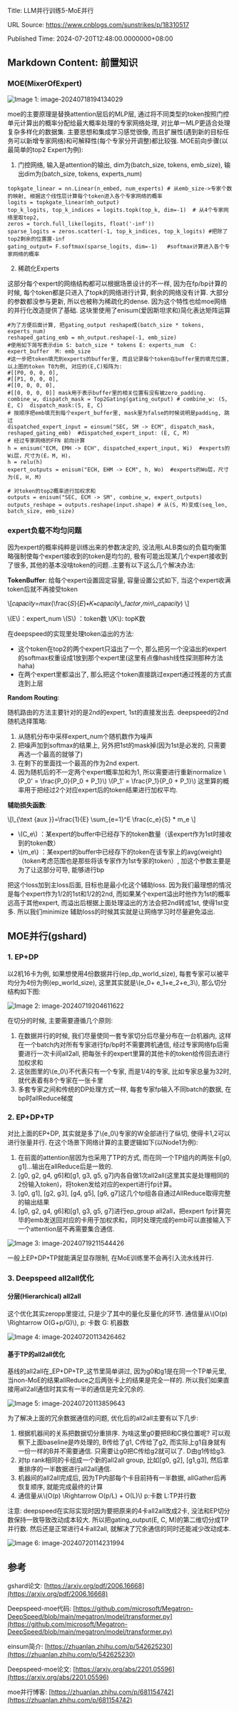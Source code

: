 Title: LLM并行训练5-MoE并行

URL Source: https://www.cnblogs.com/sunstrikes/p/18310517

Published Time: 2024-07-20T12:48:00.0000000+08:00

Markdown Content:
前置知识
----

### MOE(MixerOfExpert)

![Image 1: image-20240718194134029](assets/9/7/97adfadb88597ac6d3ff547948b8f50a.png)

moe的主要原理是替换attention层后的MLP层, 通过将不同类型的token按照门控单元计算出的概率分配给最大概率处理的专家网络处理, 对比单一MLP更适合处理复杂多样化的数据集. 主要思想和集成学习感觉很像, 而且扩展性(遇到新的目标任务可以新增专家网络)和可解释性(每个专家分开调整)都比较强. MOE前向步骤(以最简单的top2 Expert为例):

1.  门控网络, 输入是attention的输出, dim为(batch\_size, tokens, emb\_size), 输出dim为(batch\_size, tokens, experts\_num)

```
topkgate_linear = nn.Linear(n_embed, num_experts) # 从emb_size->专家个数的映射, 根据这个线性层计算每个token进入各个专家网络的概率
logits = topkgate_linear(mh_output)
top_k_logits, top_k_indices = logits.topk(top_k, dim=-1)  # 从4个专家网络里取top2,
zeros = torch.full_like(logits, float('-inf'))
sparse_logits = zeros.scatter(-1, top_k_indices, top_k_logits) #把除了top2剩余的位置置-inf
gating_output= F.softmax(sparse_logits, dim=-1)   #softmax计算进入各个专家网络的概率
```

2.  稀疏化Experts

这部分每个expert的网络结构都可以根据场景设计的不一样, 因为在fp/bp计算的时候, 每个token都是只进入了topk的网络进行计算, 剩余的网络没有计算. 大部分的参数都没参与更新, 所以也被称为稀疏化的dense. 因为这个特性也给moe网络的并行化改造提供了基础. 这块里使用了enisum(爱因斯坦求和)简化表达矩阵运算

```
#为了方便后面计算, 把gating_output reshape成(batch_size * tokens, experts_num)
reshaped_gating_emb = mh_output.reshape(-1, emb_size)
#使用如下简写表示dim S: batch_size * tokens E: experts_num  C: expert_buffer  M: emb_size
#这一步把token填充到experts的buffer里, 而且记录每个token在buffer里的填充位置, 以上图的token T0为例, 对应的(E,C)矩阵为:
#[[P0, 0, 0, 0],
#[[P1, 0, 0, 0],
#[[0, 0, 0, 0],
#[[0, 0, 0, 0]] mask用于表示buffer里的相关位置有没有被zero_padding.
combine_w, dispatch_mask = Top2Gating(gating_output) # combine_w: (S, E, C)  dispatch_mask:(S, E, C)
# 按顺序把emb填充到每个expert_buffer里, mask里为false的时候说明是padding, 跳过
dispatched_expert_input = einsum("SEC, SM -> ECM", dispatch_mask, reshaped_gating_emb)  #dispatched_expert_input: (E, C, M)
# 经过专家网络的FFN 前向计算
h = enisum("ECM, EMH -> ECH", dispatched_expert_input, Wi)  #experts的Wi层，尺寸为(E，M, H)，
h = relu(h)
expert_outputs = enisum("ECH, EHM -> ECM", h, Wo)  #experts的Wo层，尺寸为(E, H, M)

# 对token的top2概率进行加权求和
outputs = enisum("SEC, ECM -> SM", combine_w, expert_outputs)
outputs_reshape = outputs.reshape(input.shape) # 从(S, M)变成(seq_len, batch_size, emb_size)
```

### expert负载不均匀问题

因为expert的概率纯粹是训练出来的参数决定的, 没法用LALB类似的负载均衡策略强制使每个expert接收到的token是均匀的, 极有可能出现某几个expert接收到了很多, 其他的基本没啥token的问题..主要有以下这么几个解决办法:

**TokenBuffer**: 给每个expert设置固定容量, 容量设置公式如下, 当这个expert收满token后就不再接受token

\\\[𝑐𝑎𝑝𝑎𝑐𝑖𝑡𝑦=𝑚𝑎𝑥(\\frac{𝑆}{𝐸}∗𝐾∗𝑐𝑎𝑝𝑎𝑐𝑖𝑡𝑦\\\_𝑓𝑎𝑐𝑡𝑜𝑟,𝑚𝑖𝑛\\\_𝑐𝑎𝑝𝑎𝑐𝑖𝑡𝑦) \\\]

\\(E\\)：expert\_num \\(S\\) ：token数 \\(K\\): topK数

在deepspeed的实现里处理token溢出的方法:

*   这个token在top2的两个expert只溢出了一个, 那么把另一个没溢出的expert的softmax权重设成1放到那个expert里(这里有点像hash线性探测那种方法haha)
*   在两个expert里都溢出了, 那么把这个token直接跳过expert通过残差的方式直连到上层

**Random Routing**:

随机路由的方法主要针对的是2nd的expert, 1st的直接发出去. deepspeed的2nd随机选择策略:

1.  从随机分布中采样expert\_num个随机数作为噪声
2.  把噪声加到softmax的结果上, 另外把1st的mask掉(因为1st是必发的, 只需要再选一个最高的就够了)
3.  在剩下的里面找一个最高的作为2nd expert.
4.  因为随机后的不一定两个expert概率加和为1, 所以需要进行重新normalize \\(P\_0' = \\frac{P\_0}{P\_0 + P\_1}\\) \\(P\_1' = \\frac{P\_1}{P\_0 + P\_1}\\) 这里算的概率用于把经过2个对应expert后的token结果进行加权平均.

**辅助损失函数**:

\\\[l\_{\\text {aux }}=\\frac{1}{E} \\sum\_{e=1}^E \\frac{c\_e}{S} \* m\_e \\\]

*   \\(C\_e\\) ：某expert的buffer中已经存下的token数量（该expert作为1st时接收到的token数）
*   \\(m\_e\\) ：某expert的buffer中已经存下的token在该专家上的avg(weight)（token考虑范围也是那些将该专家作为1st专家的token）, 加这个参数主要是为了让这部分可导, 能够进行bp

把这个loss加到主loss后面, 目标也是最小化这个辅助loss. 因为我们最理想的情况是每个expert作为1/2的1st和1/2的2nd, 而如果某个expert溢出时他作为1st的概率远高于其他expert, 而溢出后根据上面处理溢出的方法会把2nd转成1st, 使得1st变多. 所以我们minimize 辅助loss的时候其实就是让网络学习时尽量避免溢出.

MOE并行(gshard)
-------------

### 1\. EP+DP

以2机16卡为例, 如果想使用4份数据并行(ep\_dp\_world\_size), 每套专家可以被平均分为4份为例(ep\_world\_size), 这里其实就是\\(e\_0+ e\_1+e\_2+e\_3\\), 那么切分结构如下图:

![Image 2: image-20240719204611622](assets/6/2/6255f2e92ffeda56db8a7935d05441a6.png)

在切分的时候, 主要需要遵循几个原则:

1.  在数据并行的时候, 我们尽量使同一套专家切分后尽量分布在一台机器内, 这样在一个batch内对所有专家进行fp/bp时不需要跨机通信, 经过专家网络fp后需要进行一次卡间all2all, 把每张卡的expert里算的其他卡的token给传回去进行加权求和
2.  这张图里的\\(e\_0\\)不代表只有一个专家, 而是1/4的专家, 比如专家总量为32时, 就代表着有8个专家在一张卡里
3.  多套专家之间和传统的DP处理方式一样, 每套专家fp输入不同batch的数据, 在bp时allReduce梯度

### 2\. EP+DP+TP

对比上面的EP+DP, 其实就是多了\\(e\_0\\)专家的W全部进行了纵切, 使得卡1,2可以进行张量并行. 在这个场景下网络计算的主要逻辑如下(以Node1为例):

1.  在前面的attention层因为也采用了TP的方式, 而在同一个TP组内的两张卡\[g0, g1\]...输出在allReduce后是一致的.
2.  \[g0, g2, g4, g6\]和\[g1, g3, g5, g7\]内各自做1次all2all(这里其实是处理相同的2份输入token)，将token发给对应的expert进行fp计算。
3.  \[g0, g1\], \[g2, g3\], \[g4, g5\], \[g6, g7\]这几个tp组各自通过AllReduce取得完整的输出结果
4.  \[g0, g2, g4, g6\]和\[g1, g3, g5, g7\]进行ep\_group all2all，把expert fp计算完毕的emb发送回对应的卡用于加权求和，同时处理完成的emb可以直接输入下一个attention层不再需要集合通信.

![Image 3: image-20240719211544426](assets/9/3/9379f55e10d0e49b70c898e71f1f9f89.png)

一般上EP+DP+TP就能满足显存限制, 在MoE训练里不会再引入流水线并行.

### 3\. Deepspeed all2all优化

#### 分层(Hierarchical) all2all

这个优化其实zeropp里提过, 只是少了其中的量化反量化的环节. 通信量从\\(O(p) \\Rightarrow O(G+p/G)\\), p: 卡数 G: 机器数

![Image 4: image-20240720113426462](assets/f/4/f4c843de7852a29b8f1ac8345270d055.png)

#### 基于TP的all2all优化

基线的all2all在_EP+DP+TP_这节里简单讲过, 因为g0和g1是在同一个TP单元里, 当non-MoE的结果allReduce之后两张卡上的结果是完全一样的. 所以我们如果直接用all2all通信时其实有一半的通信是完全冗余的.

![Image 5: image-20240720113859643](assets/5/4/54fe3136571bc9afa5a81d667fcf6b70.png)

为了解决上面的冗余数据通信的问题, 优化后的all2all主要有以下几步:

1.  根据机器间的关系把数据切分重排序. 为啥这里g0要把B和C换位置呢? 可以观察下上面baseline是咋处理的, B传给了g1, C传给了g2, 而实际上g1自身就有一份一样的B并不需要通信. 只需要让g0把C传给g2就可以了. D由g1传给g3.
2.  对tp rank相同的卡组成一个新的all2all group, 比如\[g0, g2\], \[g1,g3\], 然后拿重排序的一半数据进行all2all通信.
3.  机器间的all2all完成后, 因为TP内部每个卡目前持有一半数据, allGather后再恢复顺序, 就能完成最终的计算
4.  通信量从\\(O(p) \\Rightarrow O(p/L) + O(L)\\) p:卡数 L:TP并行数

注意: deepspeed在实际实现时因为要把原来的4卡all2all改成2卡, 没法和EP切分数保持一致导致改动成本较大. 所以把gating\_output(E, C, M)的第二维切分成TP并行数. 然后还是正常进行4卡all2all, 就解决了冗余通信的同时还能减少改动成本.

![Image 6: image-20240720114231994](assets/5/b/5bcd47c5392a4c5c0e386742104477c1.png)

参考
--

gshard论文: [https://arxiv.org/pdf/2006.16668](https://arxiv.org/pdf/2006.16668)

Deepspeed-moe代码: [https://github.com/microsoft/Megatron-DeepSpeed/blob/main/megatron/model/transformer.py](https://github.com/microsoft/Megatron-DeepSpeed/blob/main/megatron/model/transformer.py)

einsum简介: [https://zhuanlan.zhihu.com/p/542625230](https://zhuanlan.zhihu.com/p/542625230)

Deepspeed-moe论文: [https://arxiv.org/abs/2201.05596](https://arxiv.org/abs/2201.05596)

moe并行博客: [https://zhuanlan.zhihu.com/p/681154742](https://zhuanlan.zhihu.com/p/681154742)

